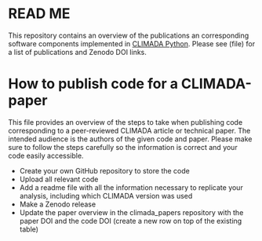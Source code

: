 # READ ME
This repository contains an overview of the publications an corresponding software components implemented in [CLIMADA Python](https://github.com/CLIMADA-project/climada_python). Please see (file) for a list of publications and Zenodo DOI links.

# How to publish code for a CLIMADA-paper
This file provides an overview of the steps to take when publishing code corresponding to a peer-reviewed CLIMADA article or technical paper. The intended audience is the authors of the given code and paper. Please make sure to follow the steps carefully so the information is correct and your code easily accessible.

* Create your own GitHub repository to store the code
* Upload all relevant code
* Add a readme file with all the information necessary to replicate your analysis, including which CLIMADA version was used
* Make a Zenodo release
* Update the paper overview in the climada_papers repository with the paper DOI and the code DOI (create a new row on top of the existing table)